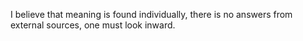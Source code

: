 I believe that meaning is found individually, there is no answers from external sources, one must look inward.